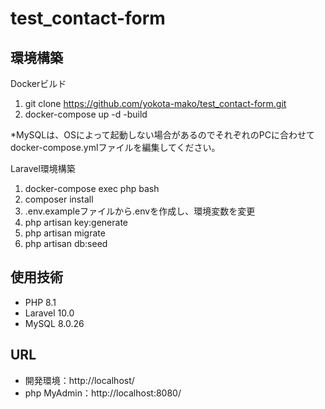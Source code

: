 # test_contact-form

## 環境構築

 Dockerビルド

1. git clone https://github.com/yokota-mako/test_contact-form.git
2. docker-compose up -d -build

*MySQLは、OSによって起動しない場合があるのでそれぞれのPCに合わせてdocker-compose.ymlファイルを編集してください。

Laravel環境構築

 1. docker-compose exec php bash
 2. composer install
 3. .env.exampleファイルから.envを作成し、環境変数を変更
 4. php artisan key:generate
 5. php artisan migrate
 6. php artisan db:seed

## 使用技術

- PHP 8.1
- Laravel 10.0
- MySQL 8.0.26

## URL

- 開発環境：http://localhost/
- php MyAdmin：http://localhost:8080/